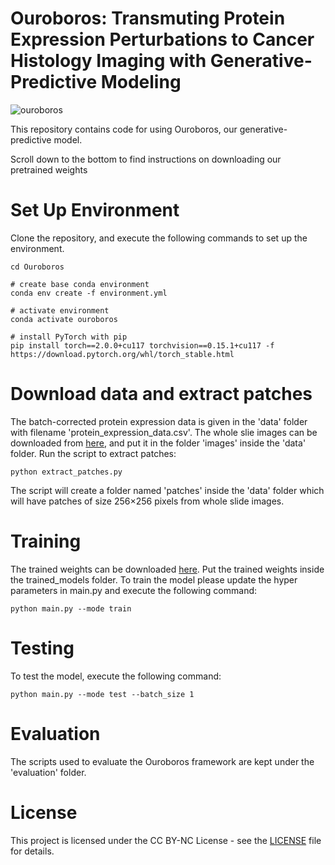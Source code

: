 # Ouroboros: Transmuting Protein Expression Perturbations to Cancer Histology Imaging with Generative-Predictive Modeling

![ouroboros](https://github.com/Srijay/Ouroboros/assets/6882352/77ab0e40-94f4-488c-8db1-6b57956dc989)


This repository contains code for using Ouroboros, our generative-predictive model.

Scroll down to the bottom to find instructions on downloading our pretrained weights 

# Set Up Environment

Clone the repository, and execute the following commands to set up the environment.

```
cd Ouroboros

# create base conda environment
conda env create -f environment.yml

# activate environment
conda activate ouroboros

# install PyTorch with pip
pip install torch==2.0.0+cu117 torchvision==0.15.1+cu117 -f https://download.pytorch.org/whl/torch_stable.html
```

# Download data and extract patches

The batch-corrected protein expression data is given in the 'data' folder with filename 'protein_expression_data.csv'. The whole slie images can be downloaded from [here](https://drive.google.com/drive/folders/1lcmX2qKcM-38boB_8lbG4S9sNmuv9iUQ?usp=sharing), and put it in the folder 'images' inside the 'data' folder. Run the script to extract patches: 

```
python extract_patches.py
```

The script will create a folder named 'patches' inside the 'data' folder which will have patches of size 256×256 pixels from whole slide images.


# Training

The trained weights can be downloaded [here](https://drive.google.com/drive/folders/1BteFCUhSTv27jLSUmZv-HP03QvZ82PG2?usp=sharing). Put the trained weights inside the trained_models folder. To train the model please update the hyper parameters in main.py and execute the following command:

```
python main.py --mode train
```

# Testing 
To test the model, execute the following command:

```
python main.py --mode test --batch_size 1
```

# Evaluation

The scripts used to evaluate the Ouroboros framework are kept under the 'evaluation' folder.


# License

This project is licensed under the CC BY-NC License - see the [LICENSE](https://github.com/Srijay/Ouroboros/blob/main/LICENSE.txt) file for details.
